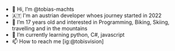 - 👋 Hi, I’m @tobias-machts
- 🇦🇹  I'm an austrian developer whoes journey started in 2022
- 👀 I’m 17 years old and interested in Programming, Biking, Skiing, travelling and in the mountains
- 🌱 I’m currently learning python, C#, javascript
- 📫 How to reach me [ig:@tobisvision]

<!---
tobias-machts/tobias-machts is a ✨ special ✨ repository because its `README.md` (this file) appears on your GitHub profile.
You can click the Preview link to take a look at your changes.
--->
